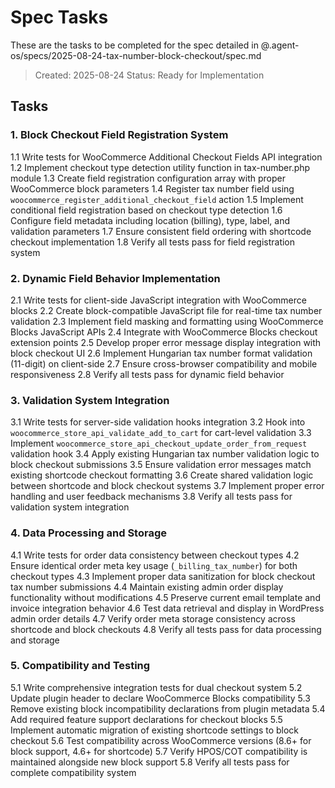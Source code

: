 # Spec Tasks

These are the tasks to be completed for the spec detailed in @.agent-os/specs/2025-08-24-tax-number-block-checkout/spec.md

> Created: 2025-08-24
> Status: Ready for Implementation

## Tasks

### 1. Block Checkout Field Registration System

1.1 Write tests for WooCommerce Additional Checkout Fields API integration
1.2 Implement checkout type detection utility function in tax-number.php module
1.3 Create field registration configuration array with proper WooCommerce block parameters
1.4 Register tax number field using `woocommerce_register_additional_checkout_field` action
1.5 Implement conditional field registration based on checkout type detection
1.6 Configure field metadata including location (billing), type, label, and validation parameters
1.7 Ensure consistent field ordering with shortcode checkout implementation
1.8 Verify all tests pass for field registration system

### 2. Dynamic Field Behavior Implementation

2.1 Write tests for client-side JavaScript integration with WooCommerce blocks
2.2 Create block-compatible JavaScript file for real-time tax number validation
2.3 Implement field masking and formatting using WooCommerce Blocks JavaScript APIs
2.4 Integrate with WooCommerce Blocks checkout extension points
2.5 Develop proper error message display integration with block checkout UI
2.6 Implement Hungarian tax number format validation (11-digit) on client-side
2.7 Ensure cross-browser compatibility and mobile responsiveness
2.8 Verify all tests pass for dynamic field behavior

### 3. Validation System Integration

3.1 Write tests for server-side validation hooks integration
3.2 Hook into `woocommerce_store_api_validate_add_to_cart` for cart-level validation
3.3 Implement `woocommerce_store_api_checkout_update_order_from_request` validation hook
3.4 Apply existing Hungarian tax number validation logic to block checkout submissions
3.5 Ensure validation error messages match existing shortcode checkout formatting
3.6 Create shared validation logic between shortcode and block checkout systems
3.7 Implement proper error handling and user feedback mechanisms
3.8 Verify all tests pass for validation system integration

### 4. Data Processing and Storage

4.1 Write tests for order data consistency between checkout types
4.2 Ensure identical order meta key usage (`_billing_tax_number`) for both checkout types
4.3 Implement proper data sanitization for block checkout tax number submissions
4.4 Maintain existing admin order display functionality without modifications
4.5 Preserve current email template and invoice integration behavior
4.6 Test data retrieval and display in WordPress admin order details
4.7 Verify order meta storage consistency across shortcode and block checkouts
4.8 Verify all tests pass for data processing and storage

### 5. Compatibility and Testing

5.1 Write comprehensive integration tests for dual checkout system
5.2 Update plugin header to declare WooCommerce Blocks compatibility
5.3 Remove existing block incompatibility declarations from plugin metadata
5.4 Add required feature support declarations for checkout blocks
5.5 Implement automatic migration of existing shortcode settings to block checkout
5.6 Test compatibility across WooCommerce versions (8.6+ for block support, 4.6+ for shortcode)
5.7 Verify HPOS/COT compatibility is maintained alongside new block support
5.8 Verify all tests pass for complete compatibility system